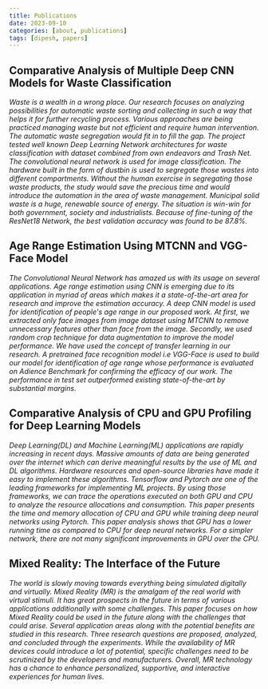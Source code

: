 ```yaml
---
title: Publications
date: 2023-09-10
categories: [about, publications]
tags: [dipesh, papers]
---
```


## Comparative Analysis of Multiple Deep CNN Models for Waste Classification
*Waste is a wealth in a wrong place. Our research focuses on analyzing possibilities for automatic waste sorting and collecting in such a way that helps it for further recycling process. Various approaches are being practiced managing waste but not efficient and require human intervention. The automatic waste segregation would fit in to fill the gap. The project tested well known Deep Learning Network architectures for waste classification with dataset combined from own endeavors and Trash Net. The convolutional neural network is used for image classification. The hardware built in the form of dustbin is used to segregate those wastes into different compartments. Without the human exercise in segregating those waste products, the study would save the precious time and would introduce the automation in the area of waste management. Municipal solid waste is a huge, renewable source of energy. The situation is win-win for both government, society and industrialists. Because of fine-tuning of the ResNet18 Network, the best validation accuracy was found to be 87.8%.*


## Age Range Estimation Using MTCNN and VGG-Face Model
*The Convolutional Neural Network has amazed us with its usage on several applications. Age range estimation using CNN is emerging due to its application in myriad of areas which makes it a state-of-the-art area for research and improve the estimation accuracy. A deep CNN model is used for identification of people's age range in our proposed work. At first, we extracted only face images from image dataset using MTCNN to remove unnecessary features other than face from the image. Secondly, we used random crop technique for data augmentation to improve the model performance. We have used the concept of transfer learning in our research. A pretrained face recognition model i.e VGG-Face is used to build our model for identification of age range whose performance is evaluated on Adience Benchmark for confirming the efficacy of our work. The performance in test set outperformed existing state-of-the-art by substantial margins.*

## Comparative Analysis of CPU and GPU Profiling for Deep Learning Models
*Deep Learning(DL) and Machine Learning(ML) applications are rapidly increasing in recent days. Massive amounts of data are being generated over the internet which can derive meaningful results by the use of ML and DL algorithms. Hardware resources and open-source libraries have made it easy to implement these algorithms. Tensorflow and Pytorch are one of the leading frameworks for implementing ML projects. By using those frameworks, we can trace the operations executed on both GPU and CPU to analyze the resource allocations and consumption. This paper presents the time and memory allocation of CPU and GPU while training deep neural networks using Pytorch. This paper analysis shows that GPU has a lower running time as compared to CPU for deep neural networks. For a simpler network, there are not many significant improvements in GPU over the CPU.*

## Mixed Reality: The Interface of the Future
*The world is slowly moving towards everything being simulated digitally and virtually. Mixed Reality (MR) is the amalgam of the real world with virtual stimuli. It has great prospects in the future in terms of various applications additionally with some challenges. This paper focuses on how Mixed Reality could be used in the future along with the challenges that could arise. Several application areas along with the potential benefits are studied in this research. Three research questions are proposed, analyzed, and concluded through the experiments. While the availability of MR devices could introduce a lot of potential, specific challenges need to be scrutinized by the developers and manufacturers. Overall, MR technology has a chance to enhance personalized, supportive, and interactive experiences for human lives.*
